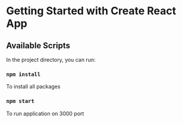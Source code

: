 # Getting Started with Create React App

## Available Scripts

In the project directory, you can run:

### `npm install`

To install all packages

### `npm start`

To run application on 3000 port
